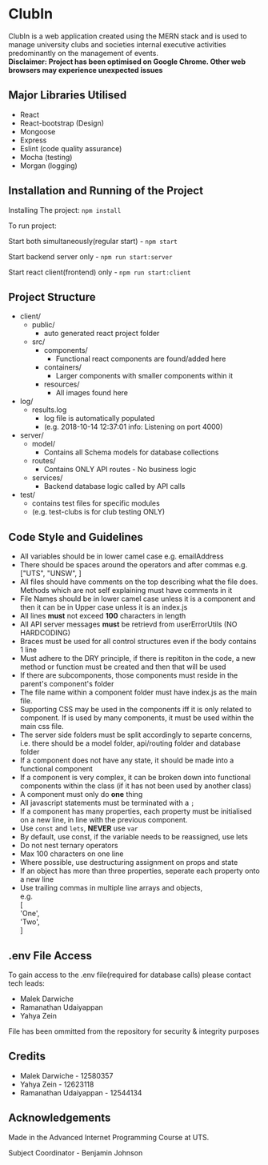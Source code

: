# ClubIn

ClubIn is a web application created using the MERN stack and is used to manage university clubs and societies internal executive activities predominantly on the management of events. <br />
**Disclaimer: Project has been optimised on Google Chrome. Other web browsers may experience unexpected issues**

## Major Libraries Utilised
* React
* React-bootstrap (Design)
* Mongoose
* Express
* Eslint (code quality assurance)
* Mocha (testing)
* Morgan (logging)

## Installation and Running of the Project

Installing The project:
`npm install`

To run project:

Start both simultaneously(regular start) - `npm start` 

Start backend server only - `npm run start:server`

Start react client(frontend) only - `npm run start:client` 

## Project Structure
* client/
  * public/
    * auto generated react project folder
  * src/
    * components/
      * Functional react components are found/added here
    * containers/
      * Larger components with smaller components within it
    * resources/
      * All images found here
* log/
  * results.log
    * log file is automatically populated
    * (e.g. 2018-10-14 12:37:01 info: Listening on port 4000)
* server/
  * model/
    * Contains all Schema models for database collections
  * routes/
    * Contains ONLY API routes - No business logic
  * services/
    * Backend database logic called by API calls
* test/
  * contains test files for specific modules
  * (e.g. test-clubs is for club testing ONLY)
  
## Code Style and Guidelines

* All variables should be in lower camel case e.g. emailAddress
* There should be spaces around the operators and after commas e.g. ["UTS", "UNSW", ]
* All files should have comments on the top describing what the file does. Methods which are not self explaining must have comments in it
* File Names should be in lower camel case unless it is a component and then it can be in Upper case unless it is an index.js
* All lines **must** not exceed **100** characters in length
* All API server messages **must** be retrievd from userErrorUtils (NO HARDCODING)
* Braces must be used for all control structures even if the body contains 1 line
* Must adhere to the DRY principle, if there is repititon in the code, a new method or function must be created and then that will be used
* If there are subcomponents, those components must reside in the parent's component's folder
* The file name within a component folder must have index.js as the main file. 
* Supporting CSS may be used in the components iff it is only related to component. If is used by many components, it must be used within the main css file.
* The server side folders must be split accordingly to separte concerns, i.e. there should be a model folder, api/routing folder and database folder
* If a component does not have any state, it should be made into a functional component
* If a component is very complex, it can be broken down into functional components within the class (if it has not been used by another class)
* A component must only do **one** thing
* All javascript statements must be terminated with a `;`
* If a component has many properties, each property must be initialised on a new line, in line with the previous component.
* Use `const` and `lets`, **NEVER** use `var`
* By default, use const, if the variable needs to be reassigned, use lets
* Do not nest ternary operators
* Max 100 characters on one line
* Where possible, use destructuring assignment on props and state
* If an object has more than three properties, seperate each property onto a new line
* Use trailing commas in multiple line arrays and objects,   
    e.g.  
    [  
      'One',  
      'Two',  
    ]  

## .env File Access

To gain access to the .env file(required for database calls) please contact tech leads:
* Malek Darwiche 
* Ramanathan Udaiyappan
* Yahya Zein

File has been ommitted from the repository for security & integrity purposes


## Credits

* Malek Darwiche - 12580357
* Yahya Zein - 12623118
* Ramanathan Udaiyappan - 12544134

## Acknowledgements

Made in the Advanced Internet Programming Course at UTS.

Subject Coordinator - Benjamin Johnson
